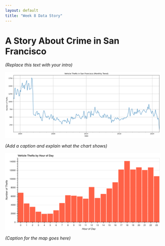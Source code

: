 ```yaml
---
layout: default
title: "Week 8 Data Story"
---
```


# A Story About Crime in San Francisco

*(Replace this text with your intro)*

![Time series chart](assets/output.png)

*(Add a caption and explain what the chart shows)*

![Map of crimes](assets/bokeh.png)

*(Caption for the map goes here)*

<div>
  <!-- This is where we will embed the Bokeh plot later -->
</div>
